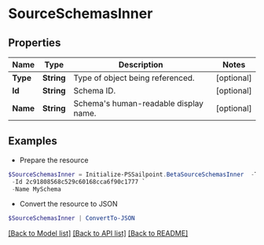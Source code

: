# SourceSchemasInner
## Properties

Name | Type | Description | Notes
------------ | ------------- | ------------- | -------------
**Type** | **String** | Type of object being referenced. | [optional] 
**Id** | **String** | Schema ID. | [optional] 
**Name** | **String** | Schema&#39;s human-readable display name. | [optional] 

## Examples

- Prepare the resource
```powershell
$SourceSchemasInner = Initialize-PSSailpoint.BetaSourceSchemasInner  -Type CONNECTOR_SCHEMA `
 -Id 2c91808568c529c60168cca6f90c1777 `
 -Name MySchema
```

- Convert the resource to JSON
```powershell
$SourceSchemasInner | ConvertTo-JSON
```

[[Back to Model list]](../README.md#documentation-for-models) [[Back to API list]](../README.md#documentation-for-api-endpoints) [[Back to README]](../README.md)


